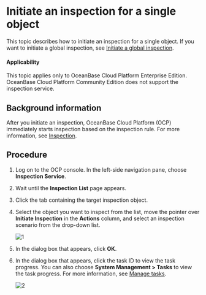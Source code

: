 # Initiate an inspection for a single object

This topic describes how to initiate an inspection for a single object. If you want to initiate a global inspection, see [Initiate a global inspection](200.initiate-global-inspection.md).

<main id="notice" type='notice'>
<h4>Applicability</h4>
<p>This topic applies only to OceanBase Cloud Platform Enterprise Edition. OceanBase Cloud Platform Community Edition does not support the inspection service. </p>
</main>

## Background information

After you initiate an inspection, OceanBase Cloud Platform (OCP) immediately starts inspection based on the inspection rule. For more information, see [Inspection](../100.inspection-management.md).

## Procedure

1. Log on to the OCP console. In the left-side navigation pane, choose **Inspection Service**.

2. Wait until the **Inspection List** page appears.

3. Click the tab containing the target inspection object.

4. Select the object you want to inspect from the list, move the pointer over **Initiate Inspection** in the **Actions** column, and select an inspection scenario from the drop-down list.

   ![1](https://obbusiness-private.oss-cn-shanghai.aliyuncs.com/doc/img/ocp/401/%E6%80%A7%E8%83%BD%E5%B7%A1%E6%A3%802.png)

5. In the dialog box that appears, click **OK**.

6. In the dialog box that appears, click the task ID to view the task progress. You can also choose **System Management > Tasks** to view the task progress. For more information, see [Manage tasks](../../../1600.system-management-features/600.manage-tasks.md).

   ![2](https://obbusiness-private.oss-cn-shanghai.aliyuncs.com/doc/img/ocp/401/%E6%80%A7%E8%83%BD%E5%B7%A1%E6%A3%80%E7%BB%93%E6%9E%9C.png)

